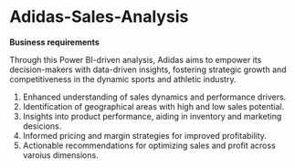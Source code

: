 # Adidas-Sales-Analysis


**Business requirements**

Through this Power BI-driven analysis, Adidas aims to empower its decision-makers with data-driven insights, fostering strategic growth and competitiveness in the dynamic sports and athletic industry.

1. Enhanced understanding of sales dynamics and performance drivers.
2. Identification of geographical areas with high and low sales potential.
3. Insights into product performance, aiding in inventory and marketing desicions.
4. Informed pricing and margin strategies for improved profitability.
5. Actionable recommendations for optimizing sales and profit across varoius dimensions.
